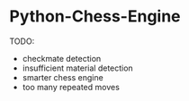 # Python-Chess-Engine

TODO:

- checkmate detection
- insufficient material detection
- smarter chess engine
- too many repeated moves
